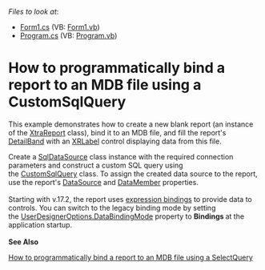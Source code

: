 <!-- default file list -->
*Files to look at*:

* [Form1.cs](./CS/RuntimeBindingToMdbDatabase/Form1.cs) (VB: [Form1.vb](./VB/RuntimeBindingToMdbDatabase/Form1.vb))
* [Program.cs](./CS/RuntimeBindingToMdbDatabase/Program.cs) (VB: [Program.vb](./VB/RuntimeBindingToMdbDatabase/Program.vb))
<!-- default file list end -->
# How to programmatically bind a report to an MDB file using a CustomSqlQuery


<p>This example demonstrates how to create a new blank report (an instance of the <a href="https://documentation.devexpress.com/#XtraReports/clsDevExpressXtraReportsUIXtraReporttopic">XtraReport</a> class), bind it to an MDB file, and fill the report's <a href="https://documentation.devexpress.com/#XtraReports/clsDevExpressXtraReportsUIDetailBandtopic">DetailBand</a> with an <a href="https://documentation.devexpress.com/#XtraReports/clsDevExpressXtraReportsUIXRLabeltopic">XRLabel</a> control displaying data from this file. </p>
<p>Create a <a href="https://documentation.devexpress.com/#CoreLibraries/clsDevExpressDataAccessSqlSqlDataSourcetopic">SqlDataSource</a> class instance with the required connection parameters and construct a custom SQL query using the <a href="https://documentation.devexpress.com/#CoreLibraries/clsDevExpressDataAccessSqlCustomSqlQuerytopic">CustomSqlQuery</a> class. To assign the created data source to the report, use the report's <a href="https://documentation.devexpress.com/#XtraReports/DevExpressXtraReportsUIXtraReportBase_DataSourcetopic">DataSource</a> and <a href="https://documentation.devexpress.com/#XtraReports/DevExpressXtraReportsUIXtraReportBase_DataMembertopic">DataMember</a> properties.<br><br>Starting with v.17.2, the report uses <a href="https://documentation.devexpress.com/XtraReports/119236/Creating-Reports-in-Visual-Studio/Detailed-Guide-to-DevExpress-Reporting/Providing-Data-to-Reports/Data-Binding-Overview/Data-Binding-Modes">expression bindings</a> to provide data to controls. You can switch to the legacy binding mode by setting the <a href="https://documentation.devexpress.com/XtraReports/DevExpress.XtraReports.Configuration.UserDesignerOptions.DataBindingMode.property">UserDesignerOptions.DataBindingMode</a> property to <strong>Bindings </strong>at the application startup.<br><strong><br>See Also</strong></p>
<p><a href="https://www.devexpress.com/Support/Center/Example/Details/T437883">How to programmatically bind a report to an MDB file using a SelectQuery</a></p>

<br/>


